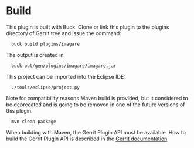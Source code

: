 Build
=====

This plugin is built with Buck.
Clone or link this plugin to the plugins directory of Gerrit tree
and issue the command:

```
  buck build plugins/imagare
```

The output is created in

```
  buck-out/gen/plugins/imagare/imagare.jar
```

This project can be imported into the Eclipse IDE:

```
  ./tools/eclipse/project.py
```

Note for compatibility reasons Maven build is provided, but it considered to
be deprecated and is going to be removed in one of the future versions of this
plugin.

```
  mvn clean package
```

When building with Maven, the Gerrit Plugin API must be available.
How to build the Gerrit Plugin API is described in the [Gerrit
documentation](../../../Documentation/dev-buck.html#_extension_and_plugin_api_jar_files).
